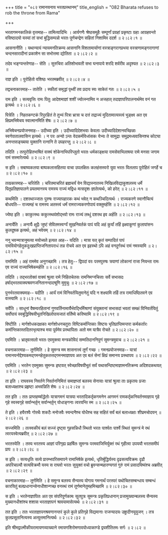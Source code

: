 +++
title = "०८२ रामानयनाय भरतप्रस्थानम्"
title_english = "082 Bharata refuses to rob the throne from Rama"

+++


भरतागमनकालिकं वृत्तमाह-- तामित्यादिभिः । आर्यगणैः श्रेष्ठसमूहैः
सम्पूर्णां प्रग्रहां प्रकृष्टाः ग्रहाः आग्रहवन्तो वसिष्ठादयो यस्यां तां
सभां बुद्धिसम्पन्नो भरतः पूर्णचन्द्रेण सहितां निशामिव ददर्श  ॥  २।८२।१
 ॥   

  

आसनानीति । यथान्यायं न्यायमनतिक्रम्य आसनानि विशतामार्याणां
वस्त्राङ्गरागप्रभया वस्त्राणामङ्गरागाणां चन्दनसारादीनां प्रकाशेन सा
सभोत्तमा द्योतिता  ॥  २।८२।२  ॥   

  

तदेव भङ्ग्यन्तरेणाह-- सेति । सुरुचिरा अतिशोभावती सभा घनापाये शरदि
शर्वरीव अदृश्यत  ॥  २।८२।३  ॥   

  

राज्ञ इति । पुरोहितो वशिष्ठः भरतमब्रवीत्  ॥  २।८२।४  ॥   

  

तद्वचनाकारमाह-- तातेति । स्फीतां समृद्धां पृथ्वीं तव प्रदाय स्वः साकेतं
गतः  ॥  २।८२।५  ॥   

  

राम इति । सत्यवृत्तिः रामः पितुः आदेशमाज्ञां शशीं ज्योत्स्नामिव न अजहात्
तदाज्ञापरिपालनार्थमेव वनं गत इत्यर्थः  ॥  २।८२।६  ॥   

  

पित्रेति । निहतकण्टकं रिपुरहितं ते तुभ्यं पित्रा भ्रात्रा च दत्तं
तद्राज्यं मुदितामात्यस्त्वं भुङ्क्ष्व अत एव क्षिप्रमभिषेचय स्वात्मानमिति
शेषः  ॥  २।८२।७  ॥   

  

अभिषेचनप्रयोजनमाह-- उदीच्या इति । उदीच्यादिदेशभवाः केवलाः
उदीच्यादिदेशानवच्छिन्नाः स्वर्गपातालवासिन इत्यर्थः । न परः अन्यो ऽन्तः
वेदकर्मविध्वंसकः येभ्यः ते सामुद्राः समुद्रमध्यवासिनश्च कोट्या
अनन्तसङ्ख्यया युक्तानि रत्नानि ते उपहरन्तु  ॥  २।८२।८  ॥   

  

तदिति । तत्पुरोहितभाषितं वाक्यं शोकेनाभिपरिप्लुतो भरतः धर्मकाङ्क्षया
रामसेवाभिलाषया रामे मनसा जगाम रामं सस्मारेत्यर्थः  ॥  २।८२।९  ॥   

  

स इति । सबाष्यकलया बाष्पकलासहितया वाचा उपलक्षितः कलहंसस्वरो युवा भरतः
विललाप पुरोहितं जगर्हे च  ॥  २।८२।१०  ॥   

  

तत्प्रकारमाह-- चरितेति । चरितमाचरितं ब्रह्मचर्यं येन विद्यास्नातस्य
निखिलविद्याकुशलस्य धर्मे पितृप्रतिज्ञापालने प्रयतमानस्य रामस्य राज्यं
मद्विधः मत्सदृशः ज्ञातेत्यर्थः, को हरेत्  ॥  २।८२।११  ॥   

  

कथमिति । दशरथाज्जातः पुरुषः राज्यापहारकः कथं भवेत् न कथञ्चिदित्यर्थः ।
राज्यकरणे स्वानौचित्यं बोधयति-- राज्यमहं च रामस्य अतस्त्वं धर्मं
रामराज्यकरणोपायं वक्तुमर्हसि  ॥  २।८२।१२  ॥   

  

ज्येष्ठ इति । काकुत्स्थः ककुत्स्थवंशोद्भवो रामः राज्यं लब्धुं दशरथ इव
अर्हति  ॥  २।८२।१३  ॥   

  

अनार्येति । अनार्यैः क्षुद्रैः जुष्टं सेवितमस्वर्ग्यं सुखनिवर्तकं पापं
यदि अहं कुर्यां तर्हि इक्ष्वाकूणां कुलापांसनः कुलदूषक इत्यर्थः, अहं
भवेयम्  ॥  २।८२।१४  ॥   

  

ननु भवन्मात्रानुमत्या मयोच्यते इत्यत आह-- यदिति । मात्रा यत् कृतं
सम्पादितं पापं रामवियोगहेतुकदुःखप्राप्तिजनितापराधं तन्न रोचये अत एव
इहस्थो ऽपि अहं वनदुर्गस्थं रामं नमस्यामि  ॥  २।८२।१५  ॥   

  

राममिति । अहं राममेव अनुगच्छामि । तत्र हेतुः-- द्विपदां वरः परमपुरुषः
त्रयाणां लोकानां राजा नियन्ता रामः एव राज्यं राज्याभिषेकमर्हति  ॥ 
२।८२।१६  ॥   

  

तदिति । तद्भरतोक्तं वाक्यं श्रुत्वा रामे निहितचेतसः रामनिमग्नचित्ताः
सर्वे सभासदः हर्षाद्भरतवाक्यश्रवणजनितानन्दादश्रूणि मुमुचुः  ॥  २।८२।१७
 ॥   

  

पुनर्भरतवाक्यमाह-- यदीति । आर्यं रामं विनिवर्तयितुमानेतुं यदि न
शक्ष्यामि तर्हि तत्र रामाधिष्ठितवने एव वत्स्यामि  ॥  २।८२।१८  ॥   

  

सर्वेति । साधूनां वैषम्यरहितानां गुणवर्तिनामार्यैर्भवद्भिर्मिश्राणां
संयुक्तानां सभासदां भवतां समक्षं विनिवर्तयितुं सर्वोपायं
स्वबुद्धिविषयीभूतनिखिलोपायजातं वर्तिष्ये करिष्यामि  ॥  २।८२।१९  ॥   

  

विष्टीति । मार्गशोधकदक्षकाः मार्गशोधनचतुराः विष्टिकर्मान्तिकाः विष्टयः
भृतिप्राप्तिमन्तरा कर्मकर्तारः कर्मान्तिकास्तदितरभृत्याश्च मया पूर्वमेव
प्रस्थापिताः अतो मम यात्रैव रोचते  ॥  २।८२।२०  ॥   

  

एवमिति । भ्रातृवत्सलो भरतः एवमुक्त्वा मन्त्रकोविदं सम्मतिदाननिपुणं
सुमन्त्रमुवाच  ॥  २।८२।२१  ॥   

  

वचनाकारमाह-- तूर्णमिति । हे सुमन्त्र मम शासनात्त्वं तूर्णं गच्छ ।
गमनप्रयोजनमाह-- यात्रां रामानयनोद्देश्यकमद्गमनहेतुकतत्तद्गमनमाज्ञापय अत
एव बलं सेनां क्षिप्रं समानय प्रस्थापय  ॥  २।८२।२२  ॥   

  

एवमिति । भरतेन एवमुक्तः सुमन्त्रः इष्टवत् स्वेच्छाविषयीभूतं सर्वं
यथासन्दिष्टमाज्ञामनतिक्रम्य अदिशदकथयत्  ॥  २।८२।२३  ॥   

  

ता इति । राघवस्य निवर्तने निवर्तननिमित्तं समाज्ञप्तां बलस्य सेनायाः
यात्रां श्रुत्वा ताः प्रकृतयः प्रजाः बलाध्यक्षाश्च प्रहृष्टा अभवन्निति
शेषः  ॥  २।८२।२४  ॥   

  

तत इति । ततः प्राप्तहर्घ्षाद्धेतोः यात्रागमनं यात्रया भरतादिकर्तृकगमनेन
आगमनं रामकर्तृकनिवर्तनमाज्ञाय गृहे गृहे स्वस्वगृहे सर्वान्भर्तृ़न्
सर्वान्भर्तृ़न् योधाङ्गनाः त्वरयन्ति स्म  ॥  २।८२।२५  ॥   

  

ते इति । हयैरश्वैः गोरथैः शकटैः मनोजवैः स्यन्दनैश्च योधैश्च सह सहितं
सर्वं बलं बलाध्यक्षाः शीघ्रमचोदयन्  ॥  २।८२।२६  ॥   

  

सज्जमिति । तत्स्वकीयं बलं सज्जं दृष्ट्वा गुहसन्निधौ स्थितो भरतः
पार्श्वतः पार्श्वे स्थितं सुमन्त्रं मे रथं त्वरयस्वेत्यब्रवीत्  ॥ 
२।८२।२७  ॥   

  

भरतस्येति । तस्य भरतस्य आज्ञां परिगृह्य प्रहर्षितः सुमन्त्रः
परमवाजिभिर्युक्तं रथं गृहीत्वा उपययौ भरतसमीपं प्राप  ॥  २।८२।२८  ॥   

  

स इति । सत्यधृतिः सत्ये प्रारम्भपरिसमापने रामाभिषेके इत्यर्थः,
धृतिर्बुद्धिर्यस्य दृढसत्यविक्रमः दृढौ अपरिचाल्यौ सत्यविक्रमौ यस्य स
राघवो भरतः सुयुक्तं वचो ब्रुवन्सन्महारण्यगतं गुरुं रामं प्रसादयिष्यंश्च
अब्रवीत्  ॥  २।८२।२९  ॥   

  

वचनाकारमाह-- तूर्णमिति । हे समुन्त्र बलस्य सैन्यस्य योगाय गमनार्थं
परस्परं यथोचितसम्बन्धाय सम्बन्धं कारयितुं बलप्रधानान्सेनाधीशान्गच्छ
वनस्थं रामं तूर्णमानेतुमहमिच्छामि  ॥  २।८२।३०  ॥   

  

स इति । भरतेनाज्ञापितः अत एव संपरिपूर्णकामः सूतपुत्रः सुमन्त्रः
प्रकृतिप्रधानान् प्रजामुख्यान्बलस्य सैन्यस्य मुख्यानधीशांश्च शशास
भरताज्ञापनं श्रावयामासेत्यर्थः  ॥  २।८२।३१  ॥   

  

तत इति । ततः भरताज्ञापनश्रवणानन्तरं कुले कुले प्रतिगृहे विद्यमानाः
राजन्यादयः उष्ट्रादीनयूयुजन् । तत्र कुलप्रसूतानित्यस्य
अत्युत्तमानित्यर्थः  ॥  २।८२।३२  ॥   

  

इति श्रीमद्वाल्मीकीयरामायणव्याख्याने रमायणशिरोमणावयोध्याकाण्डे
द्व्यशीतितमः सर्गः  ॥  २।८२  ॥   

  

  


